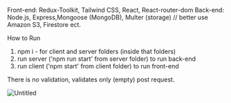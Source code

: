 Front-end: Redux-Toolkit, Tailwind CSS, React, React-router-dom
Back-end: Node.js, Express,Mongoose (MongoDB), Multer (storage) // better use Amazon S3, Firestore ect.

How to Run 

1) npm i - for client and server folders (inside that folders)
2) run server ('npm run start' from server folder) to run back-end
3) run client ('npm start' from client folder) to run front-end

There is no validation, validates only (empty) post request.

![Untitled](https://user-images.githubusercontent.com/89459995/181634482-aebd7f0e-1eeb-4c05-9d7c-c96cf28669ad.jpg)
